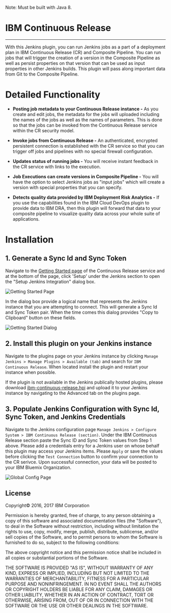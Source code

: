 Note: Must be built with Java 8.

# IBM Continuous Release

---

With this Jenkins plugin, you can run Jenkins jobs as a part of a deployment plan in IBM Continuous Release (CR) and Composite Pipeline.  You can run jobs that will trigger the creation of a version in the Composite Pipeline as well as persist properties on that version that can be used as input properties in other Jenkins builds.  This plugin will pass along important data from Git to the Composite Pipeline.

# Detailed Functionality

* **Posting job metadata to your Continuous Release instance -** As you create and edit jobs, the metadata for the jobs will uploaded including the names of the jobs as well as the names of parameters.  This is done so that the jobs can be invoked from the Continuous Release service within the CR security model.

* **Invoke jobs from Continuous Release -** An authenticated, encrypted persistent connection is established with the CR service so that you can trigger off jobs and pipelines with no special firewall configuration.

* **Updates status of running jobs -** You will receive instant feedback in the CR service with links to the execution.

* **Job Executions can create versions in Composite Pipeline -** You will have the option to select Jenkins jobs as "input jobs" which will create a version with special properties that you can specify.

* **Detects quality data provided by IBM Deployment Risk Analytics -** If you use the capabilities found in the IBM Cloud DevOps plugin to provide data to IBM DRA, then this plugin will forward that data to your composite pipeline to visualize quality data across your whole suite of applications.

# Installation

## 1. Generate a Sync Id and Sync Token

Navigate to the [Getting Started page](https://console.bluemix.net/devops/continuous-release/getting-started) of the Continuous Release service and at the bottom of the page, click 'Setup' under the Jenkins section to open the "Setup Jenkins Integration" dialog box.

![Getting Started Page](screenshots/getting-started-page.png)

In the dialog box provide a logical name that represents the Jenkins instance that you are attempting to connect.  This will generate a Sync Id and Sync Token pair.  When the time comes this dialog provides "Copy to Clipboard" button on these fields.

![Getting Started Dialog](screenshots/getting-started-dialog.png)

## 2. Install this plugin on your Jenkins instance

Navigate to the plugins page on your Jenkins instance by clicking `Manage Jenkins > Manage Plugins > Available (tab)` and search for `IBM Continuous Release`.  When located install the plugin and restart your instance when possible.

If the plugin is not available in the Jenkins publically hosted plugins, please download [ibm-continuous-release.hpi](http://public.dhe.ibm.com/software/products/UrbanCode/plugins/) and upload it to your Jenkins instance by navigating to the Advanced tab on the plugins page.

## 3. Populate Jenkins Configuration with Sync Id, Sync Token, and Jenkins Credentials

Navigate to the Jenkins configuration page `Manage Jenkins > Configure System > IBM Continuous Release (section)`.  Under the IBM Continuous Release section paste the Sync ID and Sync Token values from Step 1 above.  Please add a credentials entry for a Jenkins user on whose behalf this plugin may access your Jenkins items.  Please `Apply` or save the values before clicking the `Test Connection` button to confirm your connection to the CR serivce.  Upon successful connection, your data will be posted to your IBM Bluemix Organization.

![Global Config Page](screenshots/global-config-page.png)

## License

Copyright&copy; 2016, 2017 IBM Corporation

Permission is hereby granted, free of charge, to any person obtaining a copy of this software and associated documentation files (the "Software"), to deal in the Software without restriction, including without limitation the rights to use, copy, modify, merge, publish, distribute, sublicense, and/or sell copies of the Software, and to permit persons to whom the Software is furnished to do so, subject to the following conditions:

The above copyright notice and this permission notice shall be included in all copies or substantial portions of the Software.

THE SOFTWARE IS PROVIDED "AS IS", WITHOUT WARRANTY OF ANY KIND, EXPRESS OR IMPLIED, INCLUDING BUT NOT LIMITED TO THE WARRANTIES OF MERCHANTABILITY, FITNESS FOR A PARTICULAR PURPOSE AND NONINFRINGEMENT. IN NO EVENT SHALL THE AUTHORS OR COPYRIGHT HOLDERS BE LIABLE FOR ANY CLAIM, DAMAGES OR OTHER LIABILITY, WHETHER IN AN ACTION OF CONTRACT, TORT OR OTHERWISE, ARISING FROM, OUT OF OR IN CONNECTION WITH THE SOFTWARE OR THE USE OR OTHER DEALINGS IN THE SOFTWARE.
